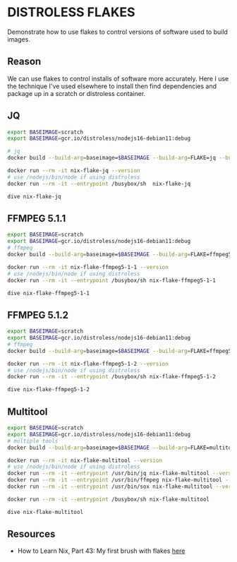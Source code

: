 # DISTROLESS FLAKES

Demonstrate how to use flakes to control versions of software used to build images.  

## Reason

We can use flakes to control installs of software more accurately.  Here I use the technique I've used elsewhere to install then find dependencies and package up in a scratch or distroless container.   

## JQ

```bash
export BASEIMAGE=scratch
export BASEIMAGE=gcr.io/distroless/nodejs16-debian11:debug

# jq
docker build --build-arg=baseimage=$BASEIMAGE --build-arg=FLAKE=jq --build-arg=PROGRAM_FILE=jq --progress=plain -f Dockerfile.jq --target PRODUCTION -t nix-flake-jq .

docker run --rm -it nix-flake-jq --version
# use /nodejs/bin/node if using distroless
docker run --rm -it --entrypoint /busybox/sh  nix-flake-jq 

dive nix-flake-jq
```

## FFMPEG 5.1.1

```bash
export BASEIMAGE=scratch
export BASEIMAGE=gcr.io/distroless/nodejs16-debian11:debug
# ffmpeg
docker build --build-arg=baseimage=$BASEIMAGE --build-arg=FLAKE=ffmpeg5.1.1 --build-arg=PROGRAM_FILE=ffmpeg --progress=plain -f Dockerfile.ffmpeg.5.1.1 --target PRODUCTION -t nix-flake-ffmpeg5-1-1 .

docker run --rm -it nix-flake-ffmpeg5-1-1 --version
# use /nodejs/bin/node if using distroless
docker run --rm -it --entrypoint /busybox/sh nix-flake-ffmpeg5-1-1

dive nix-flake-ffmpeg5-1-1
```

## FFMPEG 5.1.2

```bash
export BASEIMAGE=scratch
export BASEIMAGE=gcr.io/distroless/nodejs16-debian11:debug
# ffmpeg
docker build --build-arg=baseimage=$BASEIMAGE --build-arg=FLAKE=ffmpeg5.1.2 --build-arg=PROGRAM_FILE=ffmpeg --progress=plain -f Dockerfile.ffmpeg.5.1.2 --target PRODUCTION -t nix-flake-ffmpeg5-1-2 .

docker run --rm -it nix-flake-ffmpeg5-1-2 --version
# use /nodejs/bin/node if using distroless
docker run --rm -it --entrypoint /busybox/sh nix-flake-ffmpeg5-1-2

dive nix-flake-ffmpeg5-1-2
```

## Multitool

```bash
export BASEIMAGE=scratch
export BASEIMAGE=gcr.io/distroless/nodejs16-debian11:debug
# multiple tools
docker build --build-arg=baseimage=$BASEIMAGE --build-arg=FLAKE=multitool --progress=plain -f Dockerfile.multitool --target PRODUCTION -t nix-flake-multitool .

docker run --rm -it nix-flake-multitool --version
# use /nodejs/bin/node if using distroless
docker run --rm -it --entrypoint /usr/bin/jq nix-flake-multitool --version
docker run --rm -it --entrypoint /usr/bin/ffmpeg nix-flake-multitool --version
docker run --rm -it --entrypoint /usr/bin/sox nix-flake-multitool --version

docker run --rm -it --entrypoint /busybox/sh nix-flake-multitool

dive nix-flake-multitool
```

## Resources 

* How to Learn Nix, Part 43: My first brush with flakes [here](https://ianthehenry.com/posts/how-to-learn-nix/flakes/)  
